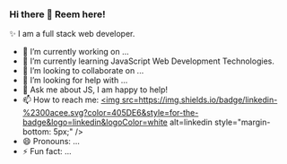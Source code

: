 ### Hi there 👋 Reem here!

✨ I am a full stack web developer.

- 🔭 I’m currently working on ...
- 🌱 I’m currently learning JavaScript Web Development Technologies.
- 👯 I’m looking to collaborate on ...
- 🤔 I’m looking for help with ...
- 💬 Ask me about JS, I am happy to help!
- 📫 How to reach me: <a href="https://www.linkedin.com/in/reem-elbakry/" target="_blank">
                        <img src=https://img.shields.io/badge/linkedin-%2300acee.svg?color=405DE6&style=for-the-badge&logo=linkedin&logoColor=white alt=linkedin style="margin-bottom: 5px;" />
                      </a>
- 😄 Pronouns: ...
- ⚡ Fun fact: ...

